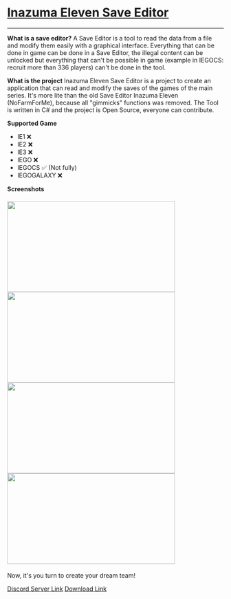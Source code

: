 # [Inazuma Eleven Save Editor](https://github.com/Tiniifan/InazumaElevenSaveEditor/releases/tag/latest)
___________________________________________________________________________
**What is a save editor?**
A Save Editor is a tool to read the data from a file and modify them easily with a graphical interface.
Everything that can be done in game can be done in a Save Editor, the illegal content can be unlocked but everything that can't be possible in game (example in IEGOCS: recruit more than 336 players) can't be done in the tool.

**What is the project**
Inazuma Eleven Save Editor is a project to create an application that can read and modify the saves of the games of the main series. It's more lite than the old Save Editor Inazuma Eleven (NoFarmForMe), because all "gimmicks" functions was removed. The Tool is written in C# and the project is Open Source, everyone can contribute.

**Supported Game**
- IE1 ❌
- IE2 ❌
- IE3 ❌
- IEGO ❌
- IEGOCS ✅  (Not fully)
- IEGOGALAXY ❌

**Screenshots**

<h4> 
    <a href="url"><img src="https://i.imgur.com/op1mGIg.png" height="211" width="390" ></a>
    <a href="url"><img src="https://i.imgur.com/gknb5iZ.png" height="211" width="390" ></a>
    <a href="url"><img src="https://i.imgur.com/xDc9tFk.png" height="211" width="390" ></a>
    <a href="url"><img src="https://i.imgur.com/MyjoGAq.png" height="211" width="390" ></a>
    <div style="clear: left;"/>
</h4>

Now, it's you turn to create your dream team!

[Discord Server Link](https://discord.gg/3FpDBSz)
[Download Link](https://github.com/Tiniifan/InazumaElevenSaveEditor/releases/tag/latest)
